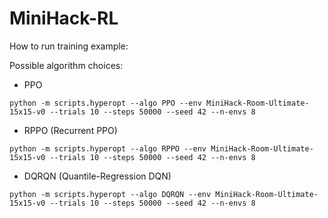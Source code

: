 # MiniHack-RL
How to run training example:

Possible algorithm choices:
- PPO
```
python -m scripts.hyperopt --algo PPO --env MiniHack-Room-Ultimate-15x15-v0 --trials 10 --steps 50000 --seed 42 --n-envs 8
```
- RPPO (Recurrent PPO)
```
python -m scripts.hyperopt --algo RPPO --env MiniHack-Room-Ultimate-15x15-v0 --trials 10 --steps 50000 --seed 42 --n-envs 8
```
- DQRQN (Quantile-Regression DQN)
```
python -m scripts.hyperopt --algo DQRQN --env MiniHack-Room-Ultimate-15x15-v0 --trials 10 --steps 50000 --seed 42 --n-envs 8
```